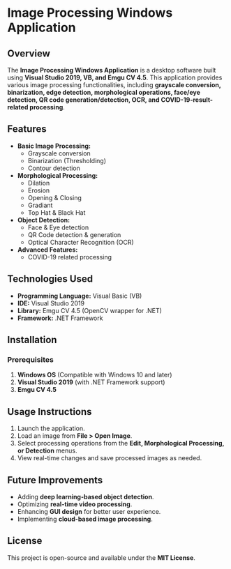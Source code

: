 # Image Processing Windows Application

## Overview
The **Image Processing Windows Application** is a desktop software built using **Visual Studio 2019, VB, and Emgu CV 4.5**. This application provides various image processing functionalities, including **grayscale conversion, binarization, edge detection, morphological operations, face/eye detection, QR code generation/detection, OCR, and COVID-19-result-related processing**.

## Features
- **Basic Image Processing:**
  - Grayscale conversion
  - Binarization (Thresholding)
  - Contour detection
- **Morphological Processing:**
  - Dilation
  - Erosion
  - Opening & Closing
  - Gradiant
  - Top Hat & Black Hat
- **Object Detection:**
  - Face & Eye detection
  - QR Code detection & generation
  - Optical Character Recognition (OCR)
- **Advanced Features:**
  - COVID-19 related processing
  
## Technologies Used
- **Programming Language:** Visual Basic (VB)
- **IDE:** Visual Studio 2019
- **Library:** Emgu CV 4.5 (OpenCV wrapper for .NET)
- **Framework:** .NET Framework

## Installation
### Prerequisites
1. **Windows OS** (Compatible with Windows 10 and later)
2. **Visual Studio 2019** (with .NET Framework support)
3. **Emgu CV 4.5**

## Usage Instructions
1. Launch the application.
2. Load an image from **File > Open Image**.
3. Select processing operations from the **Edit, Morphological Processing, or Detection** menus.
4. View real-time changes and save processed images as needed.

## Future Improvements
- Adding **deep learning-based object detection**.
- Optimizing **real-time video processing**.
- Enhancing **GUI design** for better user experience.
- Implementing **cloud-based image processing**.

## License
This project is open-source and available under the **MIT License**.
